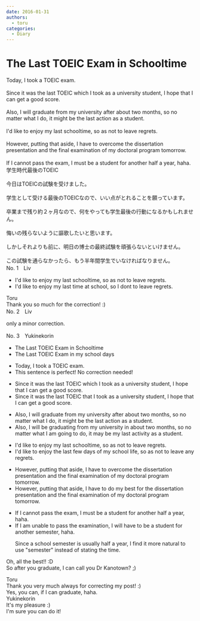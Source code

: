 ```yaml
---
date: 2016-01-31
authors:
  - toru
categories:
  - Diary
---
```


<h1 id="subject_show">The Last TOEIC Exam in Schooltime</h1>
<div class="date" hidden>Jan 31, 2016 16:23</div>
<div id="post"><div id="body_show_ori">
Today, I took a TOEIC exam.<br/><br/>Since it was the last TOEIC which I took as a university student, I hope that I can get a good score.<br/><br/>Also, I will graduate from my university after about two months, so no matter what I do, it might be the last action as a student.<br/><br/>I'd like to enjoy my last schooltime, so as not to leave regrets.<br/><br/>However, putting that aside, I have to overcome the dissertation presentation and the final examination of my doctoral program tomorrow.<br/><br/>If I cannot pass the exam, I must be a student for another half a year, haha.
</div></div>

<!-- more -->

<div id="post_ja"><div id="body_show_mo">
学生時代最後のTOEIC<br/><br/>今日はTOEICの試験を受けました。<br/><br/>学生として受ける最後のTOEICなので、いい点がとれることを願っています。<br/><br/>卒業まで残り約２ヶ月なので、何をやっても学生最後の行動になるかもしれません。<br/><br/>悔いの残らないように謳歌したいと思います。<br/><br/>しかしそれよりも前に、明日の博士の最終試験を頑張らないといけません。<br/><br/>この試験を通らなかったら、もう半年間学生でいなければなりません。
</div></div>
<div id="block"><div class="first_name"> No. 1　<span class="just_name">Liv</span></div><div id="block2">
<ul class="correction_field">
<li class="incorrect">I'd like to enjoy my last schooltime, so as not to leave regrets.</li>
<li class="corrected correct">
I'd like to enjoy my last time at school, so I dont to leave regrets.
</li>
</ul>
</div><div class="name"><span class="just_name">Toru</span><br>
Thank you so much for the correction! :)
</div>
</div>
<div id="block"><div class="first_name"> No. 2　<span class="just_name">Liv</span></div><div id="block2">
<p class="comment_small">
 only a minor correction.
</p>

</div></div>
<div id="block"><div class="first_name"> No. 3　<span class="just_name">Yukinekorin</span></div><div id="block2">
<ul class="correction_field">
<li class="incorrect">The Last TOEIC Exam in Schooltime</li>
<li class="corrected correct">
The Last TOEIC Exam in <span class="f_blue">my school days</span>
</li>
</ul>
<ul class="correction_field">
<li class="incorrect">Today, I took a TOEIC exam.</li>
<li class="corrected perfect">This sentence is perfect! No correction needed!</li>
</ul>
<ul class="correction_field">
<li class="incorrect">Since it was the last TOEIC which I took as a university student, I hope that I can get a good score.</li>
<li class="corrected correct">
Since it was the last TOEIC <span class="f_blue">that I took</span> as a university student, I hope that I can get a good score.
</li>
</ul>
<ul class="correction_field">
<li class="incorrect">Also, I will graduate from my university after about two months, so no matter what I do, it might be the last action as a student.</li>
<li class="corrected correct">
Also, I will <span class="f_blue">be graduating</span> from my university <span class="f_blue">in </span>about two months, so no matter what I <span class="f_blue">am going to </span>do, it <span class="f_blue">may </span>be <span class="f_blue">my</span> last <span class="f_blue">activity </span>as a student.
</li>
</ul>
<ul class="correction_field">
<li class="incorrect">I'd like to enjoy my last schooltime, so as not to leave regrets.</li>
<li class="corrected correct">
I'd like to enjoy <span class="f_blue">the </span>last <span class="f_blue">few days of my </span>school <span class="f_blue">life</span>, so as not to leave <span class="f_blue">any </span>regrets.
</li>
</ul>
<ul class="correction_field">
<li class="incorrect">However, putting that aside, I have to overcome the dissertation presentation and the final examination of my doctoral program tomorrow.</li>
<li class="corrected correct">
However, putting that aside, I have to <span class="f_blue">do my best for </span>the dissertation presentation and the final examination of my doctoral program tomorrow.
</li>
</ul>
<ul class="correction_field">
<li class="incorrect">If I cannot pass the exam, I must be a student for another half a year, haha.</li>
<li class="corrected correct">
If I <span class="f_blue">am unable to </span>pass the <span class="f_blue">examination</span>, I <span class="f_blue">will have to </span>be a student for another <span class="f_blue">semester</span>, haha.
<p class="correction_comment">Since a school semester is usually half a year, I find it more natural to use "semester" instead of stating the time.</p>
</li>
</ul>
<p class="comment_small">
 Oh, all the best!! :D
 <br/>
 So after you graduate, I can call you Dr Kanotown? ;)
 <br/>
</p>

</div><div class="name"><span class="just_name">Toru</span><br>
Thank you very much always for correcting my post! :)<br/>Yes, you can, if I can graduate, haha.
</div>
<div class="name"><span class="just_name">Yukinekorin</span><br>
It's my pleasure :)<br/>I'm sure you can do it! 
</div>
</div>
